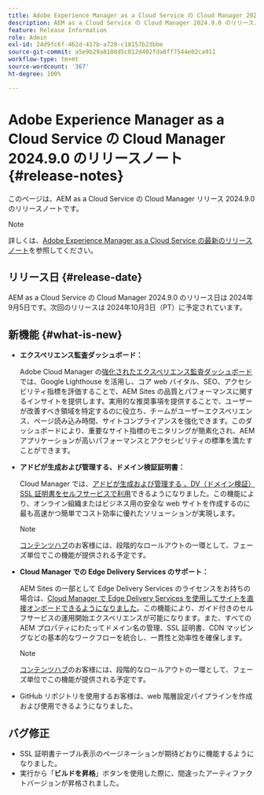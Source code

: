 ```yaml
---
title: Adobe Experience Manager as a Cloud Service の Cloud Manager 2024.9.0 のリリースノート
description: AEM as a Cloud Service の Cloud Manager 2024.9.0 のリリースノートについて説明します。
feature: Release Information
role: Admin
exl-id: 24d9fc6f-462d-417b-a728-c18157b23bbe
source-git-commit: a5e9b29a8108d5c012d402fda8ff7544e02ca911
workflow-type: tm+mt
source-wordcount: '367'
ht-degree: 100%

---
```


# Adobe Experience Manager as a Cloud Service の Cloud Manager 2024.9.0 のリリースノート {#release-notes}

このページは、AEM as a Cloud Service の Cloud Manager リリース 2024.9.0 のリリースノートです。

>[!NOTE]
>
>詳しくは、[Adobe Experience Manager as a Cloud Service の最新のリリースノート](/help/release-notes/release-notes-cloud/release-notes-current.md)を参照してください。

## リリース日 {#release-date}

AEM as a Cloud Service の Cloud Manager 2024.9.0 のリリース日は 2024年9月5日です。次回のリリースは 2024年10月3日（PT）に予定されています。

## 新機能 {#what-is-new}

* **エクスペリエンス監査ダッシュボード：**

  Adobe Cloud Manager の[強化されたエクスペリエンス監査ダッシュボード](/help/implementing/cloud-manager/experience-audit-dashboard.md)では、Google Lighthouse を活用し、コア web バイタル、SEO、アクセシビリティ指標を評価することで、AEM Sites の品質とパフォーマンスに関するインサイトを提供します。実用的な推奨事項を提供することで、ユーザーが改善すべき領域を特定するのに役立ち、チームがユーザーエクスペリエンス、ページ読み込み時間、サイトコンプライアンスを強化できます。このダッシュボードにより、重要なサイト指標のモニタリングが簡素化され、AEM アプリケーションが高いパフォーマンスとアクセシビリティの標準を満たすことができます。

* **アドビが生成および管理する、ドメイン検証証明書：**

  Cloud Manager では、[アドビが生成および管理する 、DV（ドメイン検証）SSL 証明書をセルフサービスで利用](/help/implementing/cloud-manager/managing-ssl-certifications/add-ssl-certificate.md)できるようになりました。この機能により、オンライン組織またはビジネス用の安全な web サイトを作成するのに最も高速かつ簡単でコスト効率に優れたソリューションが実現します。<!-- CMGR-52403 -->

  >[!NOTE]
  >
  >[コンテンツハブ](/help/assets/product-overview.md)のお客様には、段階的なロールアウトの一環として、フェーズ単位でこの機能が提供される予定です。

* **Cloud Manager での Edge Delivery Services のサポート：**

  AEM Sites の一部として Edge Delivery Services のライセンスをお持ちの場合は、[Cloud Manager で Edge Delivery Services を使用してサイトを直接オンボードできるようになりました](/help/implementing/cloud-manager/edge-delivery/introduction-to-edge-delivery-services.md)。この機能により、ガイド付きのセルフサービスの運用開始エクスペリエンスが可能になります。また、すべての AEM プロパティにわたってドメイン名の管理、SSL 証明書、CDN マッピングなどの基本的なワークフローを統合し、一貫性と効率性を確保します。<!-- CMGR-49859 -->

  >[!NOTE]
  >
  >[コンテンツハブ](/help/assets/product-overview.md)のお客様には、段階的なロールアウトの一環として、フェーズ単位でこの機能が提供される予定です。

* GitHub リポジトリを使用するお客様は、web 階層設定パイプラインを作成および使用できるようになりました。<!--( KEEP IN? SP: YES CMGR-59046 and Slack https://cq-dev.slack.com/archives/C07LFP5BZ2L/p1725407057847379 ) -->

<!--
## Early adoption program {#early-adoption}

For a chance to test some upcoming features, be a part of Adobe's early adoption program. -->


## バグ修正

* SSL 証明書テーブル表示のページネーションが期待どおりに機能するようになりました。<!-- (CMGR-60804 - [UI] Pagination doesn't work for ssl certificates) -->
* 実行から「**ビルドを昇格**」ボタンを使用した際に、間違ったアーティファクトバージョンが昇格されました。<!-- ( KEEP IN? SP: YES CMGR-59519 and Slack https://cq-dev.slack.com/archives/C07LFPN2R08/p1725408253474129 ) -->

<!-- * Slack message says next release? SP: REMOVE (Leave in for now) SSL Certificates table in Cloud Manager now enables pagination in the user experience. ( https://jira.corp.adobe.com/browse/CMGR-61041 and Slack https://cq-dev.slack.com/archives/C07LFRE9QJU/p1725408553760009 ) --<>
